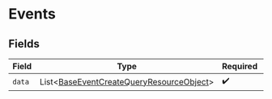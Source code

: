 # Events


## Fields

| Field                                                                                                      | Type                                                                                                       | Required                                                                                                   | Description                                                                                                |
| ---------------------------------------------------------------------------------------------------------- | ---------------------------------------------------------------------------------------------------------- | ---------------------------------------------------------------------------------------------------------- | ---------------------------------------------------------------------------------------------------------- |
| `data`                                                                                                     | List\<[BaseEventCreateQueryResourceObject](../../models/components/BaseEventCreateQueryResourceObject.md)> | :heavy_check_mark:                                                                                         | N/A                                                                                                        |